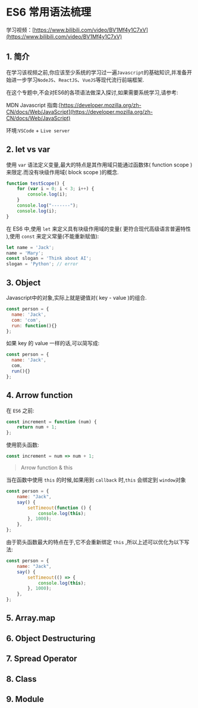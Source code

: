 # ES6 常用语法梳理

学习视频：[https://www.bilibili.com/video/BV1Mf4y1C7xV](https://www.bilibili.com/video/BV1Mf4y1C7xV)

## 1. 简介

在学习该视频之前,你应该至少系统的学习过一遍`Javascript`的基础知识,并准备开始进一步学习`NodeJS`、`ReactJS`、`VueJS`等现代流行前端框架.

在这个专题中,不会对ES6的各项语法做深入探讨,如果需要系统学习,请参考:

MDN Javascript 指南:[https://developer.mozilla.org/zh-CN/docs/Web/JavaScript](https://developer.mozilla.org/zh-CN/docs/Web/JavaScript)

环境:`VSCode` + `Live server`

## 2. let vs var

使用 `var` 语法定义变量,最大的特点是其作用域只能通过函数体( function scope )来限定.而没有块级作用域( block scope )的概念.

```javascript
function testScope() {
	for (var i = 0; i < 3; i++) {
		console.log(i);
	}
	console.log("-------");
	console.log(i);
}
```

在 ES6 中,使用 `let` 来定义具有块级作用域的变量( 更符合现代高级语言普遍特性 ),使用 `const` 来定义常量(不能重新赋值):

```javascript
let name = 'Jack';
name = 'Mary';
const slogan = 'Think about AI';
slogan = 'Python'; // error
```

## 3. Object

Javascript中的对象,实际上就是键值对( key - value )的组合.

```javascript
const person = {
  name: 'Jack',
  com: 'com',
  run: function(){}
};
```

如果 key 的 value 一样的话,可以简写成:

```javascript
const person = {
  name: 'Jack',
  com,
  run(){}
};
```

## 4. Arrow function

在 `ES6` 之前:

```javascript
const increment = function (num) {
	return num + 1;
};
```

使用箭头函数:

```javascript
const increment = num => num + 1;
```

> Arrow function & this

当在函数中使用 `this` 的时候,如果用到 `callback` 时,`this` 会绑定到 `window`对象

```javascript
const person = {
	name: "Jack",
	say() {
		setTimeout(function () {
			console.log(this);
		}, 1000);
	},
};
```

由于箭头函数最大的特点在于,它不会重新绑定 `this` ,所以上述可以优化为以下写法:

```javascript
const person = {
	name: "Jack",
	say() {
		setTimeout(() => {
			console.log(this);
		}, 1000);
	},
};
```

## 5. Array.map

## 6. Object Destructuring

## 7. Spread Operator

## 8. Class

## 9. Module